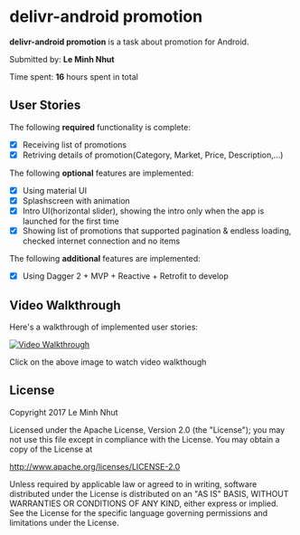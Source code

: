# delivr-android promotion

**delivr-android promotion** is a task about promotion for Android.

Submitted by: **Le Minh Nhut**

Time spent: **16** hours spent in total

## User Stories

The following **required** functionality is complete:

* [x] Receiving list of promotions 
* [x] Retriving details of promotion(Category, Market, Price, Description,...)

The following **optional** features are implemented:
* [x] Using material UI
* [x] Splashscreen with animation
* [x] Intro UI(horizontal slider), showing the intro only when the app is launched for the first time
* [x] Showing list of promotions that supported pagination & endless loading, checked internet connection and no items

The following **additional** features are implemented:

- [x] Using Dagger 2 + MVP + Reactive + Retrofit to develop

## Video Walkthrough 

Here's a walkthrough of implemented user stories:

[![Video Walkthrough](http://i3.ytimg.com/vi/Y3zCifo3C5s/maxresdefault.jpg)](https://youtu.be/Y3zCifo3C5s)

Click on the above image to watch video walkthough

## License

Copyright 2017 Le Minh Nhut

Licensed under the Apache License, Version 2.0 (the "License");
you may not use this file except in compliance with the License.
You may obtain a copy of the License at

http://www.apache.org/licenses/LICENSE-2.0

Unless required by applicable law or agreed to in writing, software
distributed under the License is distributed on an "AS IS" BASIS,
WITHOUT WARRANTIES OR CONDITIONS OF ANY KIND, either express or implied.
See the License for the specific language governing permissions and
limitations under the License.
